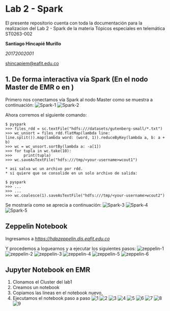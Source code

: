 # Lab 2 - Spark
El presente repositorio cuenta con toda la documentación para la realizacion del Lab 2 - Spark de la materia Tópicos especiales en telemática ST0263-002

**Santiago Hincapié Murillo**

*20172002001*

shincapiem@eafit.edu.co

## 1. De forma interactiva vía Spark (En el nodo Master de EMR o en )
Primero nos conectamos vía Spark al nodo Master como se muestra a continuación:
![Spark-1]()
![Spark-2]()

Ahora corremos el siguiente comando: 

    $ pyspark
    >>> files_rdd = sc.textFile("hdfs:///datasets/gutenberg-small/*.txt")
    >>> wc_unsort = files_rdd.flatMap(lambda line: line.split()).map(lambda word: (word, 1)).reduceByKey(lambda a, b: a + b)
    >>> wc = wc_unsort.sortBy(lambda a: -a[1])
    >>> for tupla in wc.take(10):
    >>>     print(tupla)
    >>> wc.saveAsTextFile("hdfs:///tmp/<your-username>wcout1")

    * asi salva wc un archivo por rdd.
    * si quiere que se consolide en un solo archivo de salida:

    $ pyspark
    >>> ...
    >>> ...
    >>> wc.coalesce(1).saveAsTextFile("hdfs:///tmp/<your-username>wcout2")


Se mostraría como se aprecia a continuación: 
![Spark-3]()
![Spark-4]()
![Spark-5]()


## Zeppelin Notebook 
Ingresamos a *https://hdpzeppelin.dis.eafit.edu.co*

Y procedemos a loguearnos y a ejecutar los siguientes pasos: 
![zeppelin-1]()
![zeppelin-2]()
![zeppelin-3]()
![zeppelin-4]()
![zeppelin-5]()
![zeppelin-6]()

## Jupyter Notebook en EMR
1. Clonamos el Cluster del lab1
2. Creamos un notebook 
3. Copiamos las lineas en el notebook nuevo,
4. Ejecutamos el notebook paso a paso
![1]()
![2]()
![3]()
![4]()
![5]()
![6]()
![7]()
![8]()
![9]()

